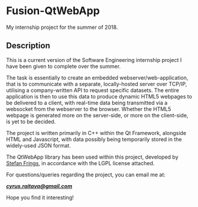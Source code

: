 # Fusion-QtWebApp

My internship project for the summer of 2018.

## Description

This is a current version of the Software Engineering internship project I have been given to complete over the summer. 

The task is essentially to create an embedded webserver/web-application, that is to communicate with a separate, locally-hosted server over TCP/IP, utilising a company-written API to request specific datasets. The entire application is then to use this data to produce dynamic HTML5 webpages to be delivered to a client, with real-time data being transmitted via a websocket from the webserver to the browser. Whether the HTML5 webpage is generated more on the server-side, or more on the client-side, is yet to be decided.

The project is written primarily in C++ within the Qt Framework, alongside HTML and Javascript, with data possibly being temporarily stored in the widely-used JSON format. 


The QtWebApp library has been used within this project, developed by [Stefan Frings](http://stefanfrings.de/qtwebapp/index-en.html), in accordance with the LGPL license attached.

For questions/queries regarding the project, you can email me at:

_**cyrus.raitava@gmail.com**_

Hope you find it interesting!
